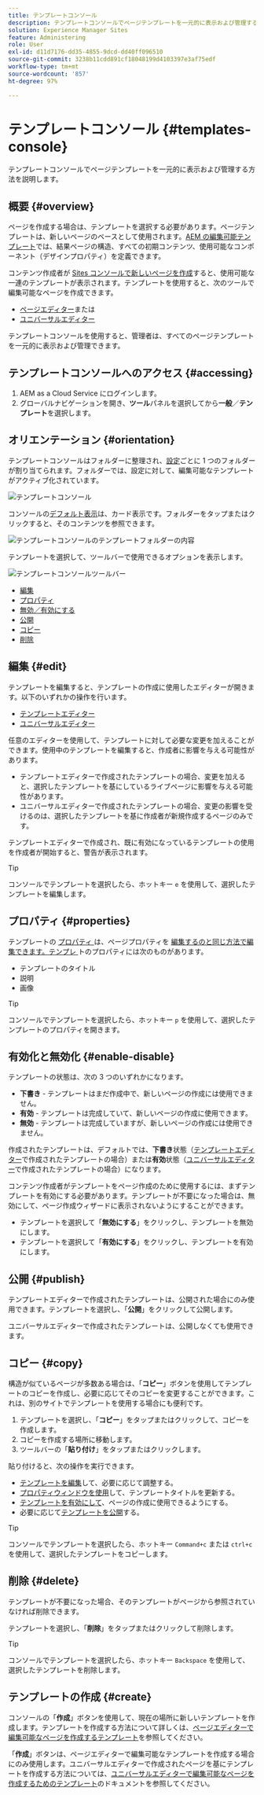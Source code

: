 ```yaml
---
title: テンプレートコンソール
description: テンプレートコンソールでページテンプレートを一元的に表示および管理する方法を説明します。
solution: Experience Manager Sites
feature: Administering
role: User
exl-id: d11d7176-dd35-4855-9dcd-dd40ff096510
source-git-commit: 3238b11cdd891cf18048199d4103397e3af75edf
workflow-type: tm+mt
source-wordcount: '857'
ht-degree: 97%

---
```


# テンプレートコンソール {#templates-console}

テンプレートコンソールでページテンプレートを一元的に表示および管理する方法を説明します。

## 概要 {#overview}

ページを作成する場合は、テンプレートを選択する必要があります。ページテンプレートは、新しいページのベースとして使用されます。[AEM の編集可能テンプレート](/help/implementing/developing/components/templates.md)では、結果ページの構造、すべての初期コンテンツ、使用可能なコンポーネント（デザインプロパティ）を定義できます。

コンテンツ作成者が [Sites コンソールで新しいページを作成](/help/sites-cloud/authoring/sites-console/creating-pages.md)すると、使用可能な一連のテンプレートが表示されます。テンプレートを使用すると、次のツールで編集可能なページを作成できます。

* [ページエディター](/help/sites-cloud/authoring/page-editor/templates.md)または
* [ユニバーサルエディター](/help/sites-cloud/authoring/universal-editor/templates.md)

テンプレートコンソールを使用すると、管理者は、すべてのページテンプレートを一元的に表示および管理できます。

## テンプレートコンソールへのアクセス {#accessing}

1. AEM as a Cloud Service にログインします。
1. グローバルナビゲーションを開き、**ツール**&#x200B;パネルを選択してから&#x200B;**一般**／**テンプレート**&#x200B;を選択します。

## オリエンテーション {#orientation}

テンプレートコンソールはフォルダーに整理され、[設定](/help/implementing/developing/introduction/configurations.md)ごとに 1 つのフォルダーが割り当てられます。フォルダーでは、設定に対して、編集可能なテンプレートがアクティブ化されています。

![テンプレートコンソール](assets/templates-console/templates-console.png)

コンソールの[デフォルト表示](/help/sites-cloud/authoring/quick-start.md)は、カード表示です。フォルダーをタップまたはクリックすると、そのコンテンツを参照できます。

![テンプレートコンソールのテンプレートフォルダーの内容](assets/templates-console/templates-console-templates.png)

テンプレートを選択して、ツールバーで使用できるオプションを表示します。

![テンプレートコンソールツールバー](assets/templates-console/templates-console-toolbar.png)

* [編集](#edit-edit)
* [プロパティ](#properties)
* [無効／有効にする](#enable-disable)
* [公開](#publish)
* [コピー](#copy)
* [削除](#delete)

## 編集 {#edit}

テンプレートを編集すると、テンプレートの作成に使用したエディターが開きます。以下のいずれかの操作を行います。

* [テンプレートエディター](/help/sites-cloud/authoring/page-editor/templates.md)
* [ユニバーサルエディター](/help/sites-cloud/authoring/universal-editor/templates.md)

任意のエディターを使用して、テンプレートに対して必要な変更を加えることができます。使用中のテンプレートを編集すると、作成者に影響を与える可能性があります。

* テンプレートエディターで作成されたテンプレートの場合、変更を加えると、選択したテンプレートを基にしているライブページに影響を与える可能性があります。
* ユニバーサルエディターで作成されたテンプレートの場合、変更の影響を受けるのは、選択したテンプレートを基に作成者が新規作成するページのみです。

テンプレートエディターで作成され、既に有効になっているテンプレートの使用を作成者が開始すると、警告が表示されます。

>[!TIP]
>
>コンソールでテンプレートを選択したら、ホットキー `e` を使用して、選択したテンプレートを編集します。

## プロパティ {#properties}

テンプレートの [ プロパティ ](/help/sites-cloud/authoring/page-editor/templates.md) は、ページプロパティを [ 編集するのと同じ方法で編集できます。テンプレ ](/help/sites-cloud/authoring/sites-console/edit-page-properties.md) トのプロパティには次のものがあります。

* テンプレートのタイトル
* 説明
* 画像

>[!TIP]
>
>コンソールでテンプレートを選択したら、ホットキー `p` を使用して、選択したテンプレートのプロパティを開きます。

## 有効化と無効化 {#enable-disable}

テンプレートの状態は、次の 3 つのいずれかになります。

* **下書き** - テンプレートはまだ作成中で、新しいページの作成には使用できません。
* **有効** - テンプレートは完成していて、新しいページの作成に使用できます。
* **無効** - テンプレートは完成していますが、新しいページの作成には使用できません。

作成されたテンプレートは、デフォルトでは、**下書き**&#x200B;状態（[テンプレートエディター](/help/sites-cloud/authoring/page-editor/templates.md)で作成されたテンプレートの場合）または&#x200B;**有効**&#x200B;状態（[ユニバーサルエディター](/help/sites-cloud/authoring/universal-editor/templates.md)で作成されたテンプレートの場合）になります。

コンテンツ作成者がテンプレートをページ作成のために使用するには、まずテンプレートを有効にする必要があります。テンプレートが不要になった場合は、無効にして、ページ作成ウィザードに表示されないようにすることができます。

* テンプレートを選択して「**無効にする**」をクリックし、テンプレートを無効にします。
* テンプレートを選択して「**有効にする**」をクリックし、テンプレートを有効にします。

## 公開 {#publish}

テンプレートエディターで作成されたテンプレートは、公開された場合にのみ使用できます。テンプレートを選択し、「**公開**」をクリックして公開します。

ユニバーサルエディターで作成されたテンプレートは、公開しなくても使用できます。

## コピー {#copy}

構造が似ているページが多数ある場合は、「**コピー**」ボタンを使用してテンプレートのコピーを作成し、必要に応じてそのコピーを変更することができます。これは、別のサイトでテンプレートを使用する場合にも便利です。

1. テンプレートを選択し、「**コピー**」をタップまたはクリックして、コピーを作成します。
1. コピーを作成する場所に移動します。
1. ツールバーの「**貼り付け**」をタップまたはクリックします。

貼り付けると、次の操作を実行できます。

* [テンプレートを編集](#edit)して、必要に応じて調整する。
* [プロパティウィンドウを使用](#properties)して、テンプレートタイトルを更新する。
* [テンプレートを有効にして](#enable-disable)、ページの作成に使用できるようにする。
* 必要に応じて[テンプレートを公開](#publish)する。

>[!TIP]
>
>コンソールでテンプレートを選択したら、ホットキー `Command+c` または `ctrl+c` を使用して、選択したテンプレートをコピーします。

## 削除 {#delete}

テンプレートが不要になった場合、そのテンプレートがページから参照されていなければ削除できます。

テンプレートを選択し、「**削除**」をタップまたはクリックして削除します。

>[!TIP]
>
>コンソールでテンプレートを選択したら、ホットキー `Backspace` を使用して、選択したテンプレートを削除します。

## テンプレートの作成 {#create}

コンソールの「**作成**」ボタンを使用して、現在の場所に新しいテンプレートを作成します。テンプレートを作成する方法について詳しくは、[ページエディターで編集可能なページを作成するテンプレート](/help/sites-cloud/authoring/page-editor/templates.md)を参照してください。

「**作成**」ボタンは、ページエディターで編集可能なテンプレートを作成する場合にのみ使用します。ユニバーサルエディターで作成されたページを基にテンプレートを作成する方法については、[ユニバーサルエディターで編集可能なページを作成するためのテンプレート](/help/sites-cloud/authoring/universal-editor/templates.md)のドキュメントを参照してください。
